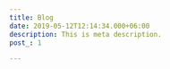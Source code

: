 ```yaml
---
title: Blog
date: 2019-05-12T12:14:34.000+06:00
description: This is meta description.
post_: 1

---
```


